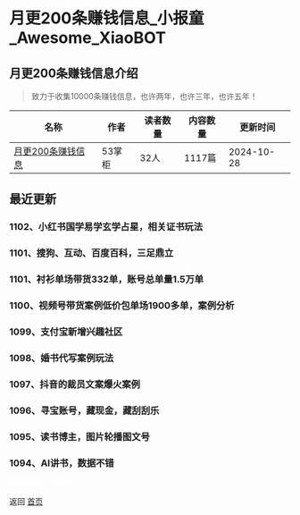 # 月更200条赚钱信息_小报童_Awesome_XiaoBOT

## 月更200条赚钱信息介绍
> 致力于收集10000条赚钱信息，也许两年，也许三年，也许五年！  
  


|名称|作者|读者数量|内容数量|更新时间|
|---|---|---|---|---|
|[月更200条赚钱信息](https://xiaobot.net/p/53zhangguishu?refer=0b133df9-27dc-423b-8101-639049001c13)|53掌柜|32人|1117篇|2024-10-28|

## 最近更新
### 1102、小红书国学易学玄学占星，相关证书玩法

### 1101、搜狗、互动、百度百科，三足鼎立

### 1101、衬衫单场带货332单，账号总单量1.5万单

### 1100、视频号带货案例低价包单场1900多单，案例分析

### 1099、支付宝新增兴趣社区

### 1098、婚书代写案例玩法

### 1097、抖音的裁员文案爆火案例

### 1096、寻宝账号，藏现金，藏刮刮乐

### 1095、读书博主，图片轮播图文号

### 1094、AI讲书，数据不错


<a href="https://github.com/Reno9527/awesome-xiaobot" style="color: white; text-decoration: none;">awesome-xiaobot</a>

返回 [首页](../README.md)
